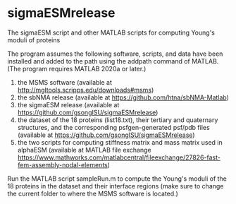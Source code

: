 # sigmaESMrelease
The sigmaESM script and other MATLAB scripts for computing Young's moduli of proteins

The program assumes the following software, scripts, and data have been installed 
and added to the path using the addpath command of MATLAB.
(The program requires MATLAB 2020a or later.)
1. the MSMS software (available at http://mgltools.scripps.edu/downloads#msms)
2. the sbNMA release (available at https://github.com/htna/sbNMA-Matlab)
3. the sigmaESM release (available at https://github.com/gsongISU/sigmaESMrelease)
4. the dataset of the 18 proteins (list18.txt), their tertiary and quaternary structures, and the corresponding psfgen-generated psf/pdb files (available at https://github.com/gsongISU/sigmaESMrelease)
5. the two scripts for computing stiffness matrix 
	and mass matrix used in alphaESM (available at MATLAB file exchange https://www.mathworks.com/matlabcentral/fileexchange/27826-fast-fem-assembly-nodal-elements)

Run the MATLAB script sampleRun.m to compute the Young's moduli of the 18 proteins in the dataset and their interface regions (make sure to change the current folder to where the MSMS software is located.)


 
